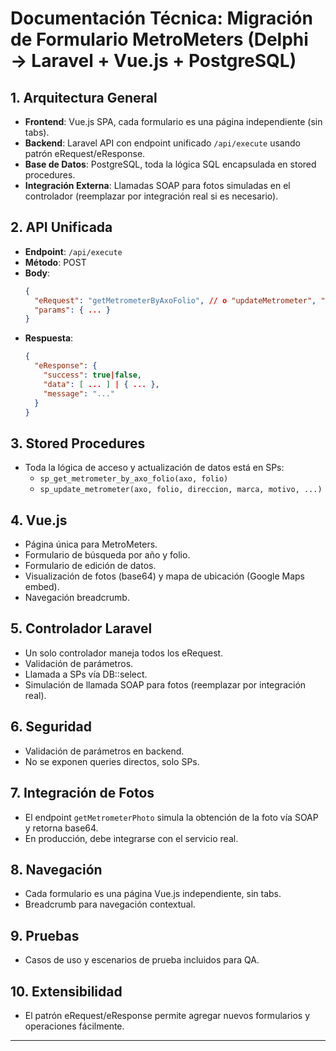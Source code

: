 # Documentación Técnica: Migración de Formulario MetroMeters (Delphi → Laravel + Vue.js + PostgreSQL)

## 1. Arquitectura General
- **Frontend**: Vue.js SPA, cada formulario es una página independiente (sin tabs).
- **Backend**: Laravel API con endpoint unificado `/api/execute` usando patrón eRequest/eResponse.
- **Base de Datos**: PostgreSQL, toda la lógica SQL encapsulada en stored procedures.
- **Integración Externa**: Llamadas SOAP para fotos simuladas en el controlador (reemplazar por integración real si es necesario).

## 2. API Unificada
- **Endpoint**: `/api/execute`
- **Método**: POST
- **Body**:
  ```json
  {
    "eRequest": "getMetrometerByAxoFolio", // o "updateMetrometer", "getMetrometerPhoto"
    "params": { ... }
  }
  ```
- **Respuesta**:
  ```json
  {
    "eResponse": {
      "success": true|false,
      "data": [ ... ] | { ... },
      "message": "..."
    }
  }
  ```

## 3. Stored Procedures
- Toda la lógica de acceso y actualización de datos está en SPs:
  - `sp_get_metrometer_by_axo_folio(axo, folio)`
  - `sp_update_metrometer(axo, folio, direccion, marca, motivo, ...)`

## 4. Vue.js
- Página única para MetroMeters.
- Formulario de búsqueda por año y folio.
- Formulario de edición de datos.
- Visualización de fotos (base64) y mapa de ubicación (Google Maps embed).
- Navegación breadcrumb.

## 5. Controlador Laravel
- Un solo controlador maneja todos los eRequest.
- Validación de parámetros.
- Llamada a SPs vía DB::select.
- Simulación de llamada SOAP para fotos (reemplazar por integración real).

## 6. Seguridad
- Validación de parámetros en backend.
- No se exponen queries directos, solo SPs.

## 7. Integración de Fotos
- El endpoint `getMetrometerPhoto` simula la obtención de la foto vía SOAP y retorna base64.
- En producción, debe integrarse con el servicio real.

## 8. Navegación
- Cada formulario es una página Vue.js independiente, sin tabs.
- Breadcrumb para navegación contextual.

## 9. Pruebas
- Casos de uso y escenarios de prueba incluidos para QA.

## 10. Extensibilidad
- El patrón eRequest/eResponse permite agregar nuevos formularios y operaciones fácilmente.

---
